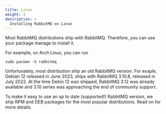 ```yaml
---
title: Linux
weight: 3
description: >
  Installing RabbitMQ on Linux
---
```


Most RabbitMQ distributions ship with RabbitMQ. Therefore, you can use your package manage to install it.

For example, on Arch Linux, you can run

```
sudo pacman -S rabbitmq
```

Unfortunately, most distribution ship an old RabbitMQ version. For exaple, Debian 12 released in June 2023,
ships with RabbitMQ 3.10.8, released in July 2022. At the time Debin 12 was shipped, RabbitMQ 3.12 was already
available and 3.10 series was approaching the end of community support.

To make it easy to use an up to date (supported!) RabbitMQ version, we ship RPM and DEB packages for the most
popular distributions. Read on for more details.
